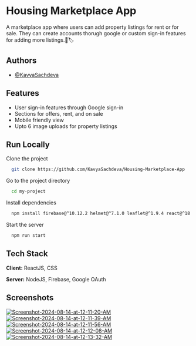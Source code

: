 # Housing Marketplace App

A marketplace app where users can add property listings for rent or for sale. They can create accounts thorugh google or custom sign-in features for adding more listings.🏡🏷️

## Authors

- [@KavyaSachdeva](https://www.github.com/KavyaSachdeva)

## Features

- User sign-in features through Google sign-in
- Sections for offers, rent, and on sale
- Mobile friendly view
- Upto 6 image uploads for property listings

## Run Locally

Clone the project

```bash
  git clone https://github.com/KavyaSachdeva/Housing-Marketplace-App
```

Go to the project directory

```bash
  cd my-project
```

Install dependencies

```bash
  npm install firebase@^10.12.2 helmet@^7.1.0 leaflet@^1.9.4 react@^18.3.1 react-dom@^18.3.1 react-leaflet@^4.2.1 react-router-dom@^6.24.0 react-scripts@5.0.1 react-toastify@^10.0.5 swipe@^1.7.7 swiper@^6.8.4 uuid@^10.0.0

```

Start the server

```bash
  npm run start
```

## Tech Stack

**Client:** ReactJS, CSS

**Server:** NodeJS, Firebase, Google OAuth

## Screenshots

<a href="https://ibb.co/jHfBntS"><img src="https://i.ibb.co/N7CQcRM/Screenshot-2024-08-14-at-12-11-20-AM.png" alt="Screenshot-2024-08-14-at-12-11-20-AM"></a>
<a href="https://ibb.co/YNcT5CZ"><img src="https://i.ibb.co/WHkprht/Screenshot-2024-08-14-at-12-11-39-AM.png" alt="Screenshot-2024-08-14-at-12-11-39-AM"></a>
<a href="https://ibb.co/1s1MhhR"><img src="https://i.ibb.co/Gsy9BBC/Screenshot-2024-08-14-at-12-11-56-AM.png" alt="Screenshot-2024-08-14-at-12-11-56-AM"></a>
<a href="https://ibb.co/mJ0y7c6"><img src="https://i.ibb.co/cJw8drD/Screenshot-2024-08-14-at-12-12-08-AM.png" alt="Screenshot-2024-08-14-at-12-12-08-AM"></a>
<a href="https://ibb.co/qxCggQ8"><img src="https://i.ibb.co/PtMWWHy/Screenshot-2024-08-14-at-12-13-32-AM.png" alt="Screenshot-2024-08-14-at-12-13-32-AM"></a>
